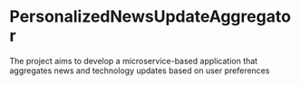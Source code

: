 # PersonalizedNewsUpdateAggregator
The project aims to develop a microservice-based application that aggregates news and technology updates based on user preferences
